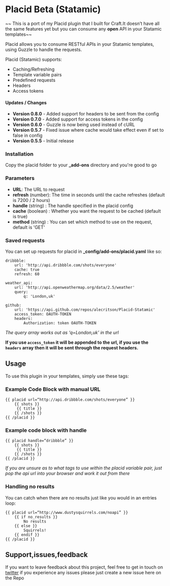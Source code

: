 # Placid Beta (Statamic)
~~ This is a port of my Placid plugin that I built for Craft.It doesn’t have all the same features yet but you can consume any **open** API in your Statamic templates~~

Placid allows you to consume RESTful APIs in your Statamic templates, using Guzzle to handle the requests. 

Placid (Statamic) supports:
 - Caching/Refreshing
 - Template variable pairs
 - Predefined requests
 - Headers
 - Access tokens

 #### Updates / Changes
 - **Version 0.8.0** - Added support for headers to be sent from the config
 - **Version 0.7.0** - Added support for access tokens in the config
 - **Version 0.6.0** - Guzzle is now being used instead of cURL
 - **Version 0.5.7** - Fixed issue where cache would take effect even if set to false in config
 - **Version 0.5.5** - Initial release
	
### Installation
Copy the placid folder to your **_add-ons** directory and you're good to go

### Parameters
- **URL**: The URL to request
- **refresh** (number): The time in seconds until the cache refreshes (default is 7200 / 2 hours)
- **handle** (string) : The handle specified in the placid config
- **cache** (boolean) : Whether you want the request to be cached (default is true)
- **method** (string) : You can set which method to use on the request, default is 'GET' 

### Saved requests
You can set up requests for placid in **_config/add-ons/placid.yaml** like so:

	dribbble:
		url: 'http://api.dribbble.com/shots/everyone'
		cache: true
		refresh: 60

	weather_api:
		url: 'http://api.openweathermap.org/data/2.5/weather'
		query:
			q: 'London,uk'

	github:
		url: 'https://api.github.com/repos/alecritson/Placid-Statamic'
		access_token: OAUTH-TOKEN
		headers:
			Authorization: token OAUTH-TOKEN

*The query array works out as ‘q=London,uk’ in the url*

**If you use `access_token` it will be appended to the url, if you use the `headers` array then it will be sent through the request headers.**
## Usage

To use this plugin in your templates, simply use these tags:

### Example Code Block with manual URL
 
	{{ placid url=“http://api.dribbble.com/shots/everyone” }}
		{{ shots }}
		 {{ title }}
		{{ /shots }}
	{{ /placid }}

### Example code block with handle
	{{ placid handle=“dribbble” }}
		{{ shots }}
		 {{ title }}
		{{ /shots }}
	{{ /placid }}

*If you are unsure as to what tags to use within the placid variable pair, just pop the api url into your browser and work it out from there*

### Handling no results
You can catch when there are no results just like you would in an entries loop:

	{{ placid url=“http://www.dustysquirrels.com/noapi” }}
		{{ if no_results }}
			No results
		{{ else }}
			Squirrels!
		{{ endif }}
	{{ /placid }}

## Support,issues,feedback
If you want to leave feedback about this project, feel free to get in touch on [twitter](http://www.twitter.com/alecritson) if you experience any issues please just create a new issue here on the Repo
